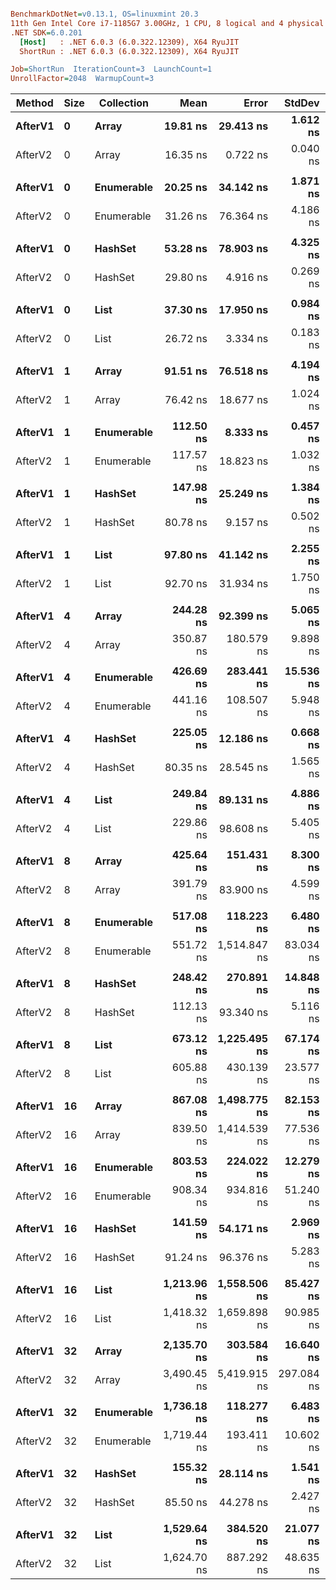``` ini

BenchmarkDotNet=v0.13.1, OS=linuxmint 20.3
11th Gen Intel Core i7-1185G7 3.00GHz, 1 CPU, 8 logical and 4 physical cores
.NET SDK=6.0.201
  [Host]   : .NET 6.0.3 (6.0.322.12309), X64 RyuJIT
  ShortRun : .NET 6.0.3 (6.0.322.12309), X64 RyuJIT

Job=ShortRun  IterationCount=3  LaunchCount=1  
UnrollFactor=2048  WarmupCount=3  

```
|  Method | Size | Collection |        Mean |        Error |     StdDev | Ratio | RatioSD |  Gen 0 | Allocated |
|-------- |----- |----------- |------------:|-------------:|-----------:|------:|--------:|-------:|----------:|
| **AfterV1** |    **0** |      **Array** |    **19.81 ns** |    **29.413 ns** |   **1.612 ns** |  **1.00** |    **0.00** |      **-** |         **-** |
| AfterV2 |    0 |      Array |    16.35 ns |     0.722 ns |   0.040 ns |  0.83 |    0.07 |      - |         - |
|         |      |            |             |              |            |       |         |        |           |
| **AfterV1** |    **0** | **Enumerable** |    **20.25 ns** |    **34.142 ns** |   **1.871 ns** |  **1.00** |    **0.00** |      **-** |         **-** |
| AfterV2 |    0 | Enumerable |    31.26 ns |    76.364 ns |   4.186 ns |  1.56 |    0.29 |      - |         - |
|         |      |            |             |              |            |       |         |        |           |
| **AfterV1** |    **0** |    **HashSet** |    **53.28 ns** |    **78.903 ns** |   **4.325 ns** |  **1.00** |    **0.00** | **0.0166** |     **104 B** |
| AfterV2 |    0 |    HashSet |    29.80 ns |     4.916 ns |   0.269 ns |  0.56 |    0.04 | 0.0063 |      40 B |
|         |      |            |             |              |            |       |         |        |           |
| **AfterV1** |    **0** |       **List** |    **37.30 ns** |    **17.950 ns** |   **0.984 ns** |  **1.00** |    **0.00** | **0.0127** |      **80 B** |
| AfterV2 |    0 |       List |    26.72 ns |     3.334 ns |   0.183 ns |  0.72 |    0.02 | 0.0063 |      40 B |
|         |      |            |             |              |            |       |         |        |           |
| **AfterV1** |    **1** |      **Array** |    **91.51 ns** |    **76.518 ns** |   **4.194 ns** |  **1.00** |    **0.00** | **0.0229** |     **144 B** |
| AfterV2 |    1 |      Array |    76.42 ns |    18.677 ns |   1.024 ns |  0.84 |    0.04 | 0.0191 |     120 B |
|         |      |            |             |              |            |       |         |        |           |
| **AfterV1** |    **1** | **Enumerable** |   **112.50 ns** |     **8.333 ns** |   **0.457 ns** |  **1.00** |    **0.00** | **0.0305** |     **192 B** |
| AfterV2 |    1 | Enumerable |   117.57 ns |    18.823 ns |   1.032 ns |  1.05 |    0.01 | 0.0241 |     152 B |
|         |      |            |             |              |            |       |         |        |           |
| **AfterV1** |    **1** |    **HashSet** |   **147.98 ns** |    **25.249 ns** |   **1.384 ns** |  **1.00** |    **0.00** | **0.0446** |     **280 B** |
| AfterV2 |    1 |    HashSet |    80.78 ns |     9.157 ns |   0.502 ns |  0.55 |    0.01 | 0.0204 |     128 B |
|         |      |            |             |              |            |       |         |        |           |
| **AfterV1** |    **1** |       **List** |    **97.80 ns** |    **41.142 ns** |   **2.255 ns** |  **1.00** |    **0.00** | **0.0267** |     **168 B** |
| AfterV2 |    1 |       List |    92.70 ns |    31.934 ns |   1.750 ns |  0.95 |    0.00 | 0.0204 |     128 B |
|         |      |            |             |              |            |       |         |        |           |
| **AfterV1** |    **4** |      **Array** |   **244.28 ns** |    **92.399 ns** |   **5.065 ns** |  **1.00** |    **0.00** | **0.0534** |     **336 B** |
| AfterV2 |    4 |      Array |   350.87 ns |   180.579 ns |   9.898 ns |  1.44 |    0.01 | 0.0496 |     312 B |
|         |      |            |             |              |            |       |         |        |           |
| **AfterV1** |    **4** | **Enumerable** |   **426.69 ns** |   **283.441 ns** |  **15.536 ns** |  **1.00** |    **0.00** | **0.0610** |     **384 B** |
| AfterV2 |    4 | Enumerable |   441.16 ns |   108.507 ns |   5.948 ns |  1.03 |    0.03 | 0.0587 |     368 B |
|         |      |            |             |              |            |       |         |        |           |
| **AfterV1** |    **4** |    **HashSet** |   **225.05 ns** |    **12.186 ns** |   **0.668 ns** |  **1.00** |    **0.00** | **0.0443** |     **280 B** |
| AfterV2 |    4 |    HashSet |    80.35 ns |    28.545 ns |   1.565 ns |  0.36 |    0.01 | 0.0204 |     128 B |
|         |      |            |             |              |            |       |         |        |           |
| **AfterV1** |    **4** |       **List** |   **249.84 ns** |    **89.131 ns** |   **4.886 ns** |  **1.00** |    **0.00** | **0.0572** |     **360 B** |
| AfterV2 |    4 |       List |   229.86 ns |    98.608 ns |   5.405 ns |  0.92 |    0.01 | 0.0508 |     320 B |
|         |      |            |             |              |            |       |         |        |           |
| **AfterV1** |    **8** |      **Array** |   **425.64 ns** |   **151.431 ns** |   **8.300 ns** |  **1.00** |    **0.00** | **0.0939** |     **592 B** |
| AfterV2 |    8 |      Array |   391.79 ns |    83.900 ns |   4.599 ns |  0.92 |    0.02 | 0.0901 |     568 B |
|         |      |            |             |              |            |       |         |        |           |
| **AfterV1** |    **8** | **Enumerable** |   **517.08 ns** |   **118.223 ns** |   **6.480 ns** |  **1.00** |    **0.00** | **0.1011** |     **640 B** |
| AfterV2 |    8 | Enumerable |   551.72 ns | 1,514.847 ns |  83.034 ns |  1.07 |    0.15 | 0.1040 |     656 B |
|         |      |            |             |              |            |       |         |        |           |
| **AfterV1** |    **8** |    **HashSet** |   **248.42 ns** |   **270.891 ns** |  **14.848 ns** |  **1.00** |    **0.00** | **0.0443** |     **280 B** |
| AfterV2 |    8 |    HashSet |   112.13 ns |    93.340 ns |   5.116 ns |  0.45 |    0.02 | 0.0203 |     128 B |
|         |      |            |             |              |            |       |         |        |           |
| **AfterV1** |    **8** |       **List** |   **673.12 ns** | **1,225.495 ns** |  **67.174 ns** |  **1.00** |    **0.00** | **0.0973** |     **616 B** |
| AfterV2 |    8 |       List |   605.88 ns |   430.139 ns |  23.577 ns |  0.91 |    0.12 | 0.0916 |     576 B |
|         |      |            |             |              |            |       |         |        |           |
| **AfterV1** |   **16** |      **Array** |   **867.08 ns** | **1,498.775 ns** |  **82.153 ns** |  **1.00** |    **0.00** | **0.1755** |   **1,104 B** |
| AfterV2 |   16 |      Array |   839.50 ns | 1,414.539 ns |  77.536 ns |  0.98 |    0.18 | 0.1717 |   1,080 B |
|         |      |            |             |              |            |       |         |        |           |
| **AfterV1** |   **16** | **Enumerable** |   **803.53 ns** |   **224.022 ns** |  **12.279 ns** |  **1.00** |    **0.00** | **0.1831** |   **1,152 B** |
| AfterV2 |   16 | Enumerable |   908.34 ns |   934.816 ns |  51.240 ns |  1.13 |    0.08 | 0.1955 |   1,232 B |
|         |      |            |             |              |            |       |         |        |           |
| **AfterV1** |   **16** |    **HashSet** |   **141.59 ns** |    **54.171 ns** |   **2.969 ns** |  **1.00** |    **0.00** | **0.0446** |     **280 B** |
| AfterV2 |   16 |    HashSet |    91.24 ns |    96.376 ns |   5.283 ns |  0.65 |    0.05 | 0.0204 |     128 B |
|         |      |            |             |              |            |       |         |        |           |
| **AfterV1** |   **16** |       **List** | **1,213.96 ns** | **1,558.506 ns** |  **85.427 ns** |  **1.00** |    **0.00** | **0.1793** |   **1,128 B** |
| AfterV2 |   16 |       List | 1,418.32 ns | 1,659.898 ns |  90.985 ns |  1.17 |    0.05 | 0.1717 |   1,088 B |
|         |      |            |             |              |            |       |         |        |           |
| **AfterV1** |   **32** |      **Array** | **2,135.70 ns** |   **303.584 ns** |  **16.640 ns** |  **1.00** |    **0.00** | **0.3357** |   **2,128 B** |
| AfterV2 |   32 |      Array | 3,490.45 ns | 5,419.915 ns | 297.084 ns |  1.63 |    0.13 | 0.3319 |   2,104 B |
|         |      |            |             |              |            |       |         |        |           |
| **AfterV1** |   **32** | **Enumerable** | **1,736.18 ns** |   **118.277 ns** |   **6.483 ns** |  **1.00** |    **0.00** | **0.3433** |   **2,176 B** |
| AfterV2 |   32 | Enumerable | 1,719.44 ns |   193.411 ns |  10.602 ns |  0.99 |    0.01 | 0.3796 |   2,384 B |
|         |      |            |             |              |            |       |         |        |           |
| **AfterV1** |   **32** |    **HashSet** |   **155.32 ns** |    **28.114 ns** |   **1.541 ns** |  **1.00** |    **0.00** | **0.0446** |     **280 B** |
| AfterV2 |   32 |    HashSet |    85.50 ns |    44.278 ns |   2.427 ns |  0.55 |    0.02 | 0.0204 |     128 B |
|         |      |            |             |              |            |       |         |        |           |
| **AfterV1** |   **32** |       **List** | **1,529.64 ns** |   **384.520 ns** |  **21.077 ns** |  **1.00** |    **0.00** | **0.3414** |   **2,152 B** |
| AfterV2 |   32 |       List | 1,624.70 ns |   887.292 ns |  48.635 ns |  1.06 |    0.03 | 0.3357 |   2,112 B |
